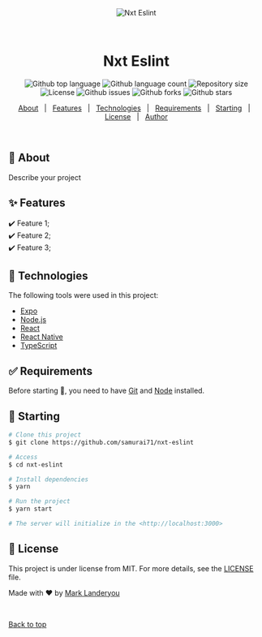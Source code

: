 <div align="center" id="top"> 
  <img src="./.github/app.gif" alt="Nxt Eslint" />

  &#xa0;

  <!-- <a href="https://nxteslint.netlify.app">Demo</a> -->
</div>

<h1 align="center">Nxt Eslint</h1>

<p align="center">
  <img alt="Github top language" src="https://img.shields.io/github/languages/top/samurai71/nxt-eslint?color=56BEB8">

  <img alt="Github language count" src="https://img.shields.io/github/languages/count/samurai71/nxt-eslint?color=56BEB8">

  <img alt="Repository size" src="https://img.shields.io/github/repo-size/samurai71/nxt-eslint?color=56BEB8">

  <img alt="License" src="https://img.shields.io/github/license/samurai71/nxt-eslint?color=56BEB8">

  <img alt="Github issues" src="https://img.shields.io/github/issues/samurai71/nxt-eslint?color=56BEB8" />

  <img alt="Github forks" src="https://img.shields.io/github/forks/samurai71/nxt-eslint?color=56BEB8" />

  <img alt="Github stars" src="https://img.shields.io/github/stars/samurai71/nxt-eslint?color=56BEB8" />
</p>

<!-- Status -->

<!-- <h4 align="center"> 
	🚧  Nxt Eslint 🚀 Under construction...  🚧
</h4> 

<hr> -->

<p align="center">
  <a href="#dart-about">About</a> &#xa0; | &#xa0; 
  <a href="#sparkles-features">Features</a> &#xa0; | &#xa0;
  <a href="#rocket-technologies">Technologies</a> &#xa0; | &#xa0;
  <a href="#white_check_mark-requirements">Requirements</a> &#xa0; | &#xa0;
  <a href="#checkered_flag-starting">Starting</a> &#xa0; | &#xa0;
  <a href="#memo-license">License</a> &#xa0; | &#xa0;
  <a href="https://github.com/samurai71" target="_blank">Author</a>
</p>

<br>

## :dart: About ##

Describe your project

## :sparkles: Features ##

:heavy_check_mark: Feature 1;\
:heavy_check_mark: Feature 2;\
:heavy_check_mark: Feature 3;

## :rocket: Technologies ##

The following tools were used in this project:

- [Expo](https://expo.io/)
- [Node.js](https://nodejs.org/en/)
- [React](https://pt-br.reactjs.org/)
- [React Native](https://reactnative.dev/)
- [TypeScript](https://www.typescriptlang.org/)

## :white_check_mark: Requirements ##

Before starting :checkered_flag:, you need to have [Git](https://git-scm.com) and [Node](https://nodejs.org/en/) installed.

## :checkered_flag: Starting ##

```bash
# Clone this project
$ git clone https://github.com/samurai71/nxt-eslint

# Access
$ cd nxt-eslint

# Install dependencies
$ yarn

# Run the project
$ yarn start

# The server will initialize in the <http://localhost:3000>
```

## :memo: License ##

This project is under license from MIT. For more details, see the [LICENSE](LICENSE.md) file.


Made with :heart: by <a href="https://github.com/samurai71" target="_blank">Mark Landeryou</a>

&#xa0;

<a href="#top">Back to top</a>
